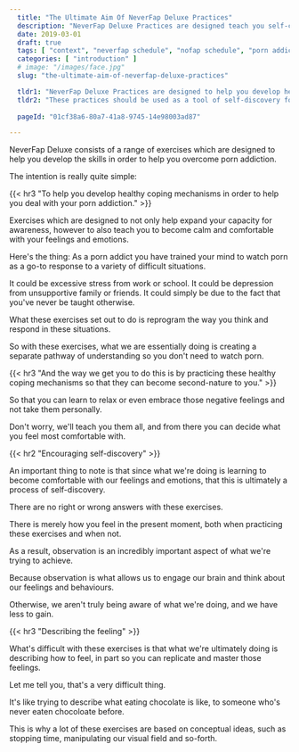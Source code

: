 ```yaml
---
  title: "The Ultimate Aim Of NeverFap Deluxe Practices"
  description: "NeverFap Deluxe Practices are designed teach you self-control through verifiable practices."
  date: 2019-03-01
  draft: true
  tags: [ "context", "neverfap schedule", "nofap schedule", "porn addiction", "addiction", "awareness", "nofap", "neverfap", "neverfap deluxe", "neverfap basics" ]
  categories: [ "introduction" ]
  # image: "/images/face.jpg"
  slug: "the-ultimate-aim-of-neverfap-deluxe-practices"

  tldr1: "NeverFap Deluxe Practices are designed to help you develop healthy coping mechanisms through self-awareness and perspective."
  tldr2: "These practices should be used as a tool of self-discovery for your feelings and emotions."
  
  pageId: "01cf38a6-80a7-41a8-9745-14e98003ad87"

---
```


<!-- TODO -->

NeverFap Deluxe consists of a range of exercises which are designed to help you develop the skills in order to help you overcome porn addiction.

The intention is really quite simple:


{{< hr3 "To help you develop healthy coping mechanisms in order to help you deal with your porn addiction." >}}


Exercises which are designed to not only help expand your capacity for awareness, however to also teach you to become calm and comfortable with your feelings and emotions.

Here's the thing: As a porn addict you have trained your mind to watch porn as a go-to response to a variety of difficult situations.

It could be excessive stress from work or school. It could be depression from unsupportive family or friends. It could simply be due to the fact that you've never be taught otherwise.

What these exercises set out to do is reprogram the way you think and respond in these situations. 



So with these exercises, what we are essentially doing is creating a separate pathway of understanding so you don't need to watch porn.

{{< hr3 "And the way we get you to do this is by practicing these healthy coping mechanisms so that they can become second-nature to you." >}}

So that you can learn to relax or even embrace those negative feelings and not take them personally.

Don't worry, we'll teach you them all, and from there you can decide what you feel most comfortable with.

{{< hr2 "Encouraging self-discovery" >}}

An important thing to note is that since what we're doing is learning to become comfortable with our feelings and emotions, that this is ultimately a process of self-discovery.

There are no right or wrong answers with these exercises. 

There is merely how you feel in the present moment, both when practicing these exercises and when not. 

As a result, observation is an incredibly important aspect of what we're trying to achieve.

Because observation is what allows us to engage our brain and think about our feelings and behaviours.

Otherwise, we aren't truly being aware of what we're doing, and we have less to gain.
 
{{< hr3 "Describing the feeling" >}}

What's difficult with these exercises is that what we're ultimately doing is describing how to feel, in part so you can replicate and master those feelings. 

Let me tell you, that's a very difficult thing.

It's like trying to describe what eating chocolate is like, to someone who's never eaten chocoloate before. 

<!-- TODO: We try and mitigate this with the audio course, however  -->

This is why a lot of these exercises are based on conceptual ideas, such as stopping time, manipulating our visual field and so-forth.